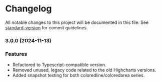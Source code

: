 # Changelog

All notable changes to this project will be documented in this file. See [standard-version](https://github.com/conventional-changelog/standard-version) for commit guidelines.

### [3.0.0](https://github.com/blacklabel/multicolor_series/pull/44) (2024-11-13)

### Features

* Refactored to Typescript-compatible version.
* Removed unused, legacy code related to the old Highcharts versions.
* Added snapshot testing for both coloredline/coloredarea series.